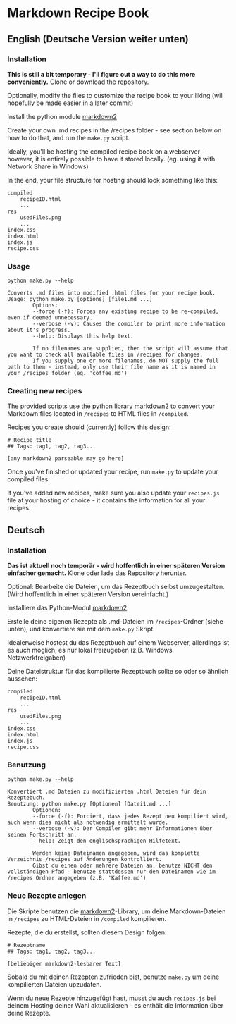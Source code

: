# Markdown Recipe Book

## English (Deutsche Version weiter unten)

### Installation
**This is still a bit temporary - I'll figure out a way to do this more conveniently.**
Clone or download the repository.

Optionally, modify the files to customize the recipe book to your liking (will hopefully be made easier in a later commit)

Install the python module [markdown2](https://pypi.org/project/markdown2/)

Create your own .md recipes in the /recipes folder - see section below on how to do that, and run the `make.py` script.

Ideally, you'll be hosting the compiled recipe book on a webserver - however, it is entirely possible to have it stored locally. (eg. using it with Network Share in Windows)

In the end, your file structure for hosting should look something like this:
```
compiled
	recipeID.html
	...
res
	usedFiles.png
	...
index.css
index.html
index.js
recipe.css
```

### Usage
```
python make.py --help

Converts .md files into modified .html files for your recipe book.
Usage: python make.py [options] [file1.md ...]
        Options:
        --force (-f): Forces any existing recipe to be re-compiled, even if deemed unnecessary.
        --verbose (-v): Causes the compiler to print more information about it's progress.
        --help: Displays this help text.

        If no filenames are supplied, then the script will assume that you want to check all available files in /recipes for changes.
        If you supply one or more filenames, do NOT supply the full path to them - instead, only use their file name as it is named in your /recipes folder (eg. 'coffee.md')
```

### Creating new recipes
The provided scripts use the python library [markdown2](https://github.com/trentm/python-markdown2) to convert your Markdown files located in `/recipes` to HTML files in `/compiled`.

Recipes you create should (currently) follow this design:
```
# Recipe title
## Tags: tag1, tag2, tag3...

[any markdown2 parseable may go here]
```

Once you've finished or updated your recipe, run `make.py` to update your compiled files.

If you've added new recipes, make sure you also update your `recipes.js` file at your hosting of choice - it contains the information for all your recipes.



## Deutsch

### Installation
**Das ist aktuell noch temporär - wird hoffentlich in einer späteren Version einfacher gemacht.**
Klone oder lade das Repository herunter.

Optional: Bearbeite die Dateien, um das Rezeptbuch selbst umzugestalten. (Wird hoffentlich in einer späteren Version vereinfacht.)

Installiere das Python-Modul [markdown2](https://pypi.org/project/markdown2/).

Erstelle deine eigenen Rezepte als .md-Dateien im `/recipes`-Ordner (siehe unten), und konvertiere sie mit dem `make.py` Skript.

Idealerweise hostest du das Rezeptbuch auf einem Webserver, allerdings ist es auch möglich, es nur lokal freizugeben (z.B. Windows Netzwerkfreigaben)

Deine Dateistruktur für das kompilierte Rezeptbuch sollte so oder so ähnlich aussehen:
```
compiled
	recipeID.html
	...
res
	usedFiles.png
	...
index.css
index.html
index.js
recipe.css
```

### Benutzung
```
python make.py --help

Konvertiert .md Dateien zu modifizierten .html Dateien für dein Rezeptebuch.
Benutzung: python make.py [Optionen] [Datei1.md ...]
        Optionen:
        --force (-f): Forciert, dass jedes Rezept neu kompiliert wird, auch wenn dies nicht als notwendig ermittelt wurde.
        --verbose (-v): Der Compiler gibt mehr Informationen über seinen Fortschritt an.
        --help: Zeigt den englischsprachigen Hilfetext.

        Werden keine Dateinamen angegeben, wird das komplette Verzeichnis /recipes auf Änderungen kontrolliert.
        Gibst du einen oder mehrere Dateien an, benutze NICHT den vollständigen Pfad - benutze stattdessen nur den Dateinamen wie im /recipes Ordner angegeben (z.B. 'Kaffee.md')
```

### Neue Rezepte anlegen
Die Skripte benutzen die [markdown2](https://github.com/trentm/python-markdown2)-Library, um deine Markdown-Dateien in `/recipes` zu HTML-Dateien in `/compiled` kompilieren.

Rezepte, die du erstellst, sollten diesem Design folgen:
```
# Rezeptname
## Tags: tag1, tag2, tag3...

[beliebiger markdown2-lesbarer Text]
```

Sobald du mit deinen Rezepten zufrieden bist, benutze `make.py` um deine kompilierten Dateien upzudaten.

Wenn du neue Rezepte hinzugefügt hast, musst du auch `recipes.js` bei deinem Hosting deiner Wahl aktualisieren - es enthält die Information über deine Rezepte.

